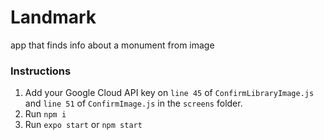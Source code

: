 # Landmark

app that finds info about a monument from image

### Instructions

1. Add your Google Cloud API key on `line 45` of `ConfirmLibraryImage.js` and `line 51` of `ConfirmImage.js` in the `screens` folder.
2. Run `npm i`
3. Run `expo start` or `npm start`
